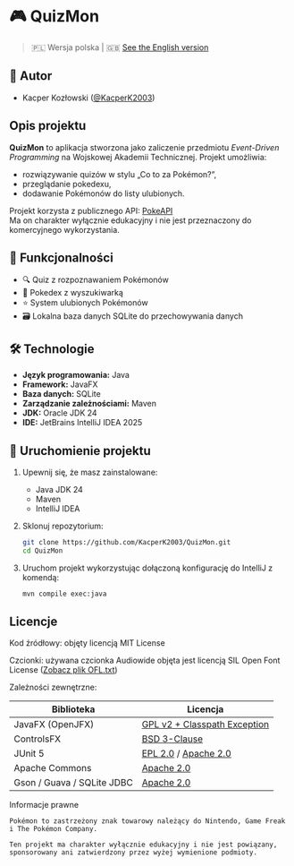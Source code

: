 # 🎮 QuizMon

> 🇵🇱 Wersja polska | 🇬🇧 [See the English version](README.eng.md)

## 👥 Autor
- Kacper Kozłowski ([@KacperK2003](https://github.com/KacperK2003))

## Opis projektu

**QuizMon** to aplikacja stworzona jako zaliczenie przedmiotu *Event-Driven Programming* na Wojskowej Akademii Technicznej. Projekt umożliwia:

- rozwiązywanie quizów w stylu „Co to za Pokémon?”,
- przeglądanie pokedexu,
- dodawanie Pokémonów do listy ulubionych.

Projekt korzysta z publicznego API: [PokeAPI](https://pokeapi.co/)  
Ma on charakter wyłącznie edukacyjny i nie jest przeznaczony do komercyjnego wykorzystania.

## 🧩 Funkcjonalności

- 🔍 Quiz z rozpoznawaniem Pokémonów
- 📖 Pokedex z wyszukiwarką
- ⭐ System ulubionych Pokémonów
- 🗃️ Lokalna baza danych SQLite do przechowywania danych

## 🛠️ Technologie

- **Język programowania:** Java
- **Framework:** JavaFX
- **Baza danych:** SQLite
- **Zarządzanie zależnościami:** Maven
- **JDK:** Oracle JDK 24
- **IDE:** JetBrains IntelliJ IDEA 2025

## 🚀 Uruchomienie projektu

1. Upewnij się, że masz zainstalowane:
   - Java JDK 24
   - Maven
   - IntelliJ IDEA

2. Sklonuj repozytorium:
   ```bash
   git clone https://github.com/KacperK2003/QuizMon.git
   cd QuizMon
   ```
3. Uruchom projekt wykorzystując dołączoną konfigurację do IntelliJ z komendą:
   ```bash
   mvn compile exec:java
   ```

## Licencje

Kod źródłowy: objęty licencją MIT License

Czcionki: używana czcionka Audiowide objęta jest licencją SIL Open Font License ([Zobacz plik OFL.txt](src/main/resources/pl/kk/quizmon/fonts/Audiowide/OFL.txt))

Zależności zewnętrzne:

| Biblioteka | Licencja |
|------------|----------|
| JavaFX (OpenJFX) | [GPL v2 + Classpath Exception](https://openjdk.org/legal/gplv2+ce.html) |
| ControlsFX | [BSD 3-Clause](https://opensource.org/licenses/BSD-3-Clause) |
| JUnit 5 | [EPL 2.0](https://www.eclipse.org/legal/epl-2.0/) / [Apache 2.0](https://www.apache.org/licenses/LICENSE-2.0) |
| Apache Commons | [Apache 2.0](https://www.apache.org/licenses/LICENSE-2.0) |
| Gson / Guava / SQLite JDBC | [Apache 2.0](https://www.apache.org/licenses/LICENSE-2.0) |

Informacje prawne

    Pokémon to zastrzeżony znak towarowy należący do Nintendo, Game Freak i The Pokémon Company.

    Ten projekt ma charakter wyłącznie edukacyjny i nie jest powiązany, sponsorowany ani zatwierdzony przez wyżej wymienione podmioty.
